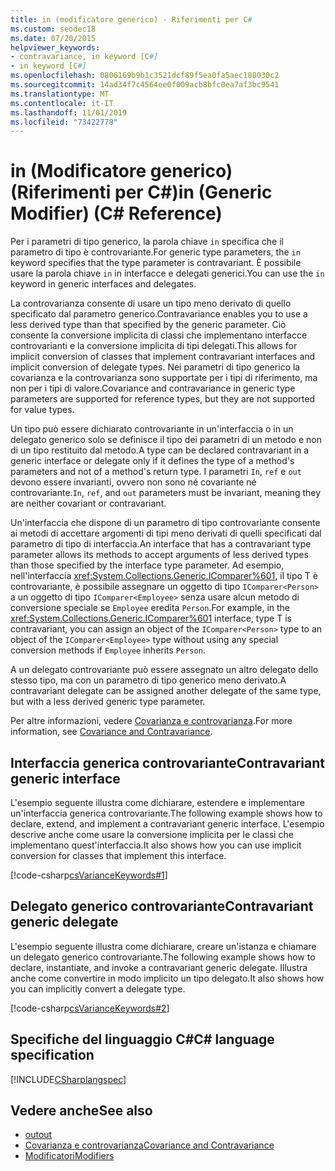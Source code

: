 ```yaml
---
title: in (modificatore generico) - Riferimenti per C#
ms.custom: seodec18
ms.date: 07/20/2015
helpviewer_keywords:
- contravariance, in keyword [C#]
- in keyword [C#]
ms.openlocfilehash: 0806169b9b1c3521dcf89f5ea0fa5aec188030c2
ms.sourcegitcommit: 14ad34f7c4564ee0f009acb8bfc0ea7af3bc9541
ms.translationtype: MT
ms.contentlocale: it-IT
ms.lasthandoff: 11/01/2019
ms.locfileid: "73422778"
---
```

# <a name="in-generic-modifier-c-reference"></a><span data-ttu-id="2c741-102">in (Modificatore generico) (Riferimenti per C#)</span><span class="sxs-lookup"><span data-stu-id="2c741-102">in (Generic Modifier) (C# Reference)</span></span>

<span data-ttu-id="2c741-103">Per i parametri di tipo generico, la parola chiave `in` specifica che il parametro di tipo è controvariante.</span><span class="sxs-lookup"><span data-stu-id="2c741-103">For generic type parameters, the `in` keyword specifies that the type parameter is contravariant.</span></span> <span data-ttu-id="2c741-104">È possibile usare la parola chiave `in` in interfacce e delegati generici.</span><span class="sxs-lookup"><span data-stu-id="2c741-104">You can use the `in` keyword in generic interfaces and delegates.</span></span>

<span data-ttu-id="2c741-105">La controvarianza consente di usare un tipo meno derivato di quello specificato dal parametro generico.</span><span class="sxs-lookup"><span data-stu-id="2c741-105">Contravariance enables you to use a less derived type than that specified by the generic parameter.</span></span> <span data-ttu-id="2c741-106">Ciò consente la conversione implicita di classi che implementano interfacce controvarianti e la conversione implicita di tipi delegati.</span><span class="sxs-lookup"><span data-stu-id="2c741-106">This allows for implicit conversion of classes that implement contravariant interfaces and implicit conversion of delegate types.</span></span> <span data-ttu-id="2c741-107">Nei parametri di tipo generico la covarianza e la controvarianza sono supportate per i tipi di riferimento, ma non per i tipi di valore.</span><span class="sxs-lookup"><span data-stu-id="2c741-107">Covariance and contravariance in generic type parameters are supported for reference types, but they are not supported for value types.</span></span>

<span data-ttu-id="2c741-108">Un tipo può essere dichiarato controvariante in un'interfaccia o in un delegato generico solo se definisce il tipo dei parametri di un metodo e non di un tipo restituito dal metodo.</span><span class="sxs-lookup"><span data-stu-id="2c741-108">A type can be declared contravariant in a generic interface or delegate only if it defines the type of a method's parameters and not of a method's return type.</span></span> <span data-ttu-id="2c741-109">I parametri `In`, `ref` e `out` devono essere invarianti, ovvero non sono né covariante né controvariante.</span><span class="sxs-lookup"><span data-stu-id="2c741-109">`In`, `ref`, and `out` parameters must be invariant, meaning they are neither covariant or contravariant.</span></span>

<span data-ttu-id="2c741-110">Un'interfaccia che dispone di un parametro di tipo controvariante consente ai metodi di accettare argomenti di tipi meno derivati di quelli specificati dal parametro di tipo di interfaccia.</span><span class="sxs-lookup"><span data-stu-id="2c741-110">An interface that has a contravariant type parameter allows its methods to accept arguments of less derived types than those specified by the interface type parameter.</span></span> <span data-ttu-id="2c741-111">Ad esempio, nell'interfaccia <xref:System.Collections.Generic.IComparer%601>, il tipo T è controvariante, è possibile assegnare un oggetto di tipo `IComparer<Person>` a un oggetto di tipo `IComparer<Employee>` senza usare alcun metodo di conversione speciale se `Employee` eredita `Person`.</span><span class="sxs-lookup"><span data-stu-id="2c741-111">For example, in the <xref:System.Collections.Generic.IComparer%601> interface, type T is contravariant, you can assign an object of the `IComparer<Person>` type to an object of the `IComparer<Employee>` type without using any special conversion methods if `Employee` inherits `Person`.</span></span>

<span data-ttu-id="2c741-112">A un delegato controvariante può essere assegnato un altro delegato dello stesso tipo, ma con un parametro di tipo generico meno derivato.</span><span class="sxs-lookup"><span data-stu-id="2c741-112">A contravariant delegate can be assigned another delegate of the same type, but with a less derived generic type parameter.</span></span>

<span data-ttu-id="2c741-113">Per altre informazioni, vedere [Covarianza e controvarianza](../../programming-guide/concepts/covariance-contravariance/index.md).</span><span class="sxs-lookup"><span data-stu-id="2c741-113">For more information, see [Covariance and Contravariance](../../programming-guide/concepts/covariance-contravariance/index.md).</span></span>

## <a name="contravariant-generic-interface"></a><span data-ttu-id="2c741-114">Interfaccia generica controvariante</span><span class="sxs-lookup"><span data-stu-id="2c741-114">Contravariant generic interface</span></span>

<span data-ttu-id="2c741-115">L'esempio seguente illustra come dichiarare, estendere e implementare un'interfaccia generica controvariante.</span><span class="sxs-lookup"><span data-stu-id="2c741-115">The following example shows how to declare, extend, and implement a contravariant generic interface.</span></span> <span data-ttu-id="2c741-116">L'esempio descrive anche come usare la conversione implicita per le classi che implementano quest'interfaccia.</span><span class="sxs-lookup"><span data-stu-id="2c741-116">It also shows how you can use implicit conversion for classes that implement this interface.</span></span>

[!code-csharp[csVarianceKeywords#1](~/samples/snippets/csharp/VS_Snippets_VBCSharp/csvariancekeywords/cs/program.cs#1)]

## <a name="contravariant-generic-delegate"></a><span data-ttu-id="2c741-117">Delegato generico controvariante</span><span class="sxs-lookup"><span data-stu-id="2c741-117">Contravariant generic delegate</span></span>

<span data-ttu-id="2c741-118">L'esempio seguente illustra come dichiarare, creare un'istanza e chiamare un delegato generico controvariante.</span><span class="sxs-lookup"><span data-stu-id="2c741-118">The following example shows how to declare, instantiate, and invoke a contravariant generic delegate.</span></span> <span data-ttu-id="2c741-119">Illustra anche come convertire in modo implicito un tipo delegato.</span><span class="sxs-lookup"><span data-stu-id="2c741-119">It also shows how you can implicitly convert a delegate type.</span></span>

[!code-csharp[csVarianceKeywords#2](~/samples/snippets/csharp/VS_Snippets_VBCSharp/csvariancekeywords/cs/program.cs#2)]

## <a name="c-language-specification"></a><span data-ttu-id="2c741-120">Specifiche del linguaggio C#</span><span class="sxs-lookup"><span data-stu-id="2c741-120">C# language specification</span></span>

[!INCLUDE[CSharplangspec](~/includes/csharplangspec-md.md)]

## <a name="see-also"></a><span data-ttu-id="2c741-121">Vedere anche</span><span class="sxs-lookup"><span data-stu-id="2c741-121">See also</span></span>

- [<span data-ttu-id="2c741-122">out</span><span class="sxs-lookup"><span data-stu-id="2c741-122">out</span></span>](out-generic-modifier.md)
- [<span data-ttu-id="2c741-123">Covarianza e controvarianza</span><span class="sxs-lookup"><span data-stu-id="2c741-123">Covariance and Contravariance</span></span>](../../programming-guide/concepts/covariance-contravariance/index.md)
- [<span data-ttu-id="2c741-124">Modificatori</span><span class="sxs-lookup"><span data-stu-id="2c741-124">Modifiers</span></span>](index.md)
